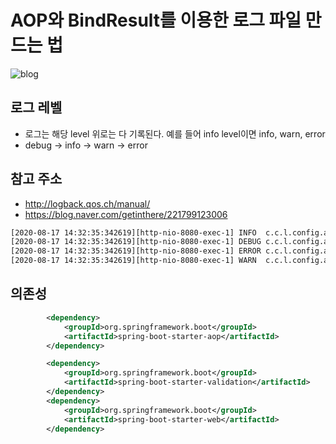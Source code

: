 # AOP와 BindResult를 이용한 로그 파일 만드는 법

![blog](https://postfiles.pstatic.net/MjAyMDA4MTdfOTQg/MDAxNTk3NjQyNzU1MjY1.wegGpyy9N6Z2jnUqWWC8yz2nezoUqfhIUpC4NSQVDxcg.7Q2Pdnza4II3ggt5MeI0SIxM-eVKdgUq62QsHSnvO58g.PNG.getinthere/Screenshot_38.png?type=w773)

## 로그 레벨

- 로그는 해당 level 위로는 다 기록된다. 예를 들어 info level이면 info, warn, error
- debug -> info -> warn -> error

## 참고 주소

- http://logback.qos.ch/manual/
- https://blog.naver.com/getinthere/221799123006

```xml
[2020-08-17 14:32:35:342619][http-nio-8080-exec-1] INFO  c.c.l.config.aop.warn.BindingAdvice - 인포 찍혀?
[2020-08-17 14:32:35:342619][http-nio-8080-exec-1] DEBUG c.c.l.config.aop.warn.BindingAdvice - 디버그 찍혀?
[2020-08-17 14:32:35:342619][http-nio-8080-exec-1] ERROR c.c.l.config.aop.warn.BindingAdvice - 에러 찍혀?
[2020-08-17 14:32:35:342619][http-nio-8080-exec-1] WARN  c.c.l.config.aop.warn.BindingAdvice - com.cos.logtest.controller.IndexController : user() 올바른 형식의 이메일 주소여야 합니다
```

## 의존성

```xml
		<dependency>
			<groupId>org.springframework.boot</groupId>
			<artifactId>spring-boot-starter-aop</artifactId>
		</dependency>

		<dependency>
			<groupId>org.springframework.boot</groupId>
			<artifactId>spring-boot-starter-validation</artifactId>
		</dependency>
		<dependency>
			<groupId>org.springframework.boot</groupId>
			<artifactId>spring-boot-starter-web</artifactId>
		</dependency>
```
